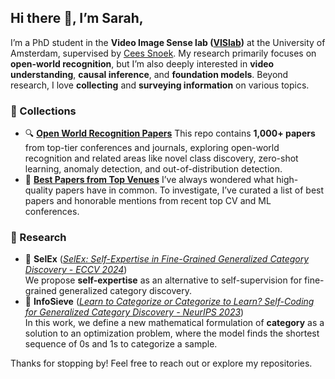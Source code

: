 ## Hi there 👋, I’m Sarah, 
I’m a PhD student in the **Video Image Sense lab ([VISlab](https://ivi.fnwi.uva.nl/vislab/))** at the University of Amsterdam, supervised by [Cees Snoek](https://www.ceessnoek.info/). My research primarily focuses on **open-world recognition**, but I’m also deeply interested in **video understanding**, **causal inference**, and **foundation models**. Beyond research, I love **collecting** and **surveying information** on various topics.

### 📑 Collections
- 🔍 **[Open World Recognition Papers](https://github.com/SarahRastegar/Open-World-Papers)** This repo contains **1,000+ papers** from top-tier conferences and journals, exploring open-world recognition and related areas like novel class discovery, zero-shot learning, anomaly detection, and out-of-distribution detection.
- 🏅 **[Best Papers from Top Venues](https://github.com/SarahRastegar/Best-Papers-Top-Venues)** I’ve always wondered what high-quality papers have in common. To investigate, I’ve curated a list of best papers and honorable mentions from recent top CV and ML conferences.
### 🔬 Research
- 📄 **SelEx** (*[SelEx: Self-Expertise in Fine-Grained Generalized Category Discovery - ECCV 2024](https://github.com/SarahRastegar/SelEx)*)  
We propose **self-expertise** as an alternative to self-supervision for fine-grained generalized category discovery.
- 📄 **InfoSieve** (*[Learn to Categorize or Categorize to Learn? Self-Coding for Generalized Category Discovery - NeurIPS 2023](https://github.com/SarahRastegar/InfoSieve)*)  
In this work, we define a new mathematical formulation of **category** as a solution to an optimization problem, where the model finds the shortest sequence of 0s and 1s to categorize a sample.

Thanks for stopping by! Feel free to reach out or explore my repositories.

<!--
**SarahRastegar/SarahRastegar** is a ✨ _special_ ✨ repository because its `README.md` (this file) appears on your GitHub profile.

Here are some ideas to get you started:

- 🔭 I’m currently working on ...
- 🌱 I’m currently learning ...
- 👯 I’m looking to collaborate on ...
- 🤔 I’m looking for help with ...
- 💬 Ask me about ...
- 📫 How to reach me: ...
- 😄 Pronouns: ...
- ⚡ Fun fact: ...
-->

